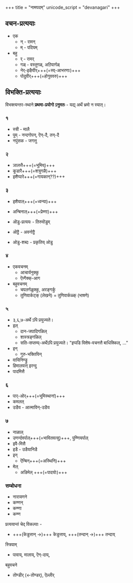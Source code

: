 +++
title = "नामपदम्"
unicode_script = "devanagari"
+++

## वचन-प्रत्ययाः
- एक
  - न् - रामन्
  - म् - पदियम्
- बहु
  - र् - रामर् 
  - गळ् - वस्तुगळ्, अऱियार्गळ्
  - नेर्-इऴैयीर्+++(=स्व्-आभरणाः)+++
  - पोदुवीर्+++(=होगुववरु)+++


## विभक्ति-प्रत्ययाः
विभक्त्यन्तर-स्थाने **प्रथमा-प्रयोगो ऽनुमतः** - यद्य् अर्थे भ्रमो न स्यात्।  

### १
- स्त्री - मालै
- पुम् - नन्दगोपन्, ऎन्-दै, तन्-दै
- नपुंसक - जगत्तु

### २
- ञालत्तै+++(=भूमिय्)+++
- कूडारै+++(=शत्रुगळै)+++
- इशैप्पारे+++(=गायकान्??)+++

### ३
- इशैयाल्+++(=ध्वन्या)+++
- अन्बिनाल्+++(=प्रेम्णा)+++
- ऒडु-प्रत्ययः - तिरुवॊडुम् 
- ऒट्टै - अवनोट्टै

- ओडु-शब्दः - प्रकृतिय् ओडु

### ४
- एकवचनम्
  - आचार्यनुक्कु
  - ऎऩ्गैक्क्-आग
- बहुवचनम्
  - चपलर्गळुक्कु, अरङ्गर्कु
  - तुणिवार्कट्क् (लेखने) = तुणिवार्कळ्क् (भाषणे)

### ५
- ३,६,७-अर्थे ऽपि प्रयुज्यते। 
- इल् 
  - दान-जपादिगळिल्
  - शास्त्रङ्गळिल्
  - सति-सप्तम्य्-अर्थेऽपि प्रयुज्यते। "इप्पडि विशेष-वचनत्तै बाधिक्किल्, …"
- इन्
  - गुरु-भक्तियिन्
- वायिनिण्ड्रु
- हिमालयत्त् इरन्दु
- पादमिसै

### ६
- पार्-ओर्+++(=भूमिस्थानां)+++
- कमलत्
- उडैय - आत्माविन्-उडैय
 
### ७
- नाळाल्
- उणर्न्दवर्पाल्+++(=भावितवत्सु)+++, पुण्णियर्पाल्‌
- इवै-मिसै
- इडै - उडैयानिडै
- इन्
  - ऎन्बिन्+++(=अस्थिनि)+++
- मेल्
  - अडिमेल् +++(=पादयोः)+++

### सम्बोधना
- नारायणने
- कण्णन्
- कण्णा
- कण्ण

प्रत्ययान्तं चेद् विकल्पाः -

- +++(कॆडुत्तान् →)+++ कॆडुत्ताय्, +++(तन्दान् →)+++ तन्दाय्


स्त्रियाम्

- पावाय्, मालाय्, ऎन्-दाय्, 

बहुवचने 

- तॊण्डीर् (←तॊण्डर्), ऎल्लीर्